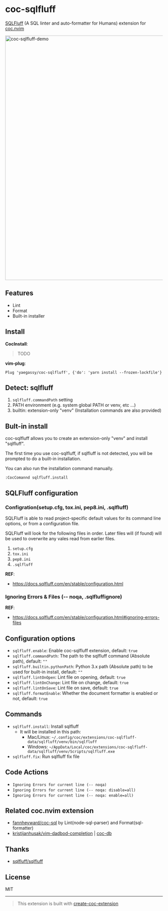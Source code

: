 # coc-sqlfluff

[SQLFluff](https://pypi.org/project/sqlfluff/) (A SQL linter and auto-formatter for Humans) extension for [coc.nvim](https://github.com/neoclide/coc.nvim)

<img width="780" alt="coc-sqlfluff-demo" src="https://user-images.githubusercontent.com/188642/117741969-a6bc3200-b23e-11eb-9481-83e6fe71ee3d.gif">

## Features

- Lint
- Format
- Built-in installer

## Install

**CocInstall**:

> TODO

**vim-plug**:

```vim
Plug 'yaegassy/coc-sqlfluff', {'do': 'yarn install --frozen-lockfile'}
```

## Detect: sqlfluff

1. `sqlfluff.commandPath` setting
1. PATH environment (e.g. system global PATH or venv, etc ...)
1. builtin: extension-only "venv" (Installation commands are also provided)

## Bult-in install

coc-sqlfluff allows you to create an extension-only "venv" and install "sqlfluff".

The first time you use coc-sqlfluff, if sqlfluff is not detected, you will be prompted to do a built-in installation.

You can also run the installation command manually.

```vim
:CocComannd sqlfluff.install
```

## SQLFluff configuration

### Configration(setup.cfg, tox.ini, pep8.ini, .sqlfluff)

SQLFluff is able to read project-specific default values for its command line options, or from a configuration file.

SQLFluff will look for the following files in order. Later files will (if found) will be used to overwrite any vales read from earlier files.

1. `setup.cfg`
1. `tox.ini`
1. `pep8.ini`
1. `.sqlfluff`

**REF**:

- <https://docs.sqlfluff.com/en/stable/configuration.html>

### Ignoring Errors & Files (-- noqa, .sqlfluffignore)

**REF**:

- <https://docs.sqlfluff.com/en/stable/configuration.html#ignoring-errors-files>

## Configuration options

- `sqlfluff.enable`: Enable coc-sqlfluff extension, default: `true`
- `sqlfluff.commandPath`: The path to the sqlfluff command (Absolute path), default: `""`
- `sqlfluff.builtin.pythonPath`: Python 3.x path (Absolute path) to be used for built-in install, default: `""`
- `sqlfluff.lintOnOpen`: Lint file on opening, default: `true`
- `sqlfluff.lintOnChange`: Lint file on change, default: `true`
- `sqlfluff.lintOnSave`: Lint file on save, default: `true`
- `sqlfluff.formatEnable`: Whether the document formatter is enabled or not, default: `true`

## Commands

- `sqlfluff.install`: Install sqlfluff
  - It will be installed in this path:
    - Mac/Linux: `~/.config/coc/extensions/coc-sqlfluff-data/sqlfluff/venv/bin/sqlfluff`
    - Windows: `~/AppData/Local/coc/extensions/coc-sqlfluff-data/sqlfluff/venv/Scripts/sqlfluff.exe`
- `sqlfluff.fix`: Run sqlfluff fix file

## Code Actions

- `Ignoring Errors for current line (-- noqa)`
- `Ignoring Errors for current line (-- noqa: disable=all)`
- `Ignoring Errors for current line (-- noqa: enable=all)`

## Related coc.nvim extension

- [fannheyward/coc-sql](https://github.com/fannheyward/coc-sql) by Lint(node-sql-parser) and Format(sql-formatter)
- [kristijanhusak/vim-dadbod-completion](https://github.com/kristijanhusak/vim-dadbod-completion) | [coc-db](https://www.npmjs.com/package/coc-db)

## Thanks

- [sqlfluff/sqlfluff](https://github.com/sqlfluff/sqlfluff)

## License

MIT

---

> This extension is built with [create-coc-extension](https://github.com/fannheyward/create-coc-extension)
